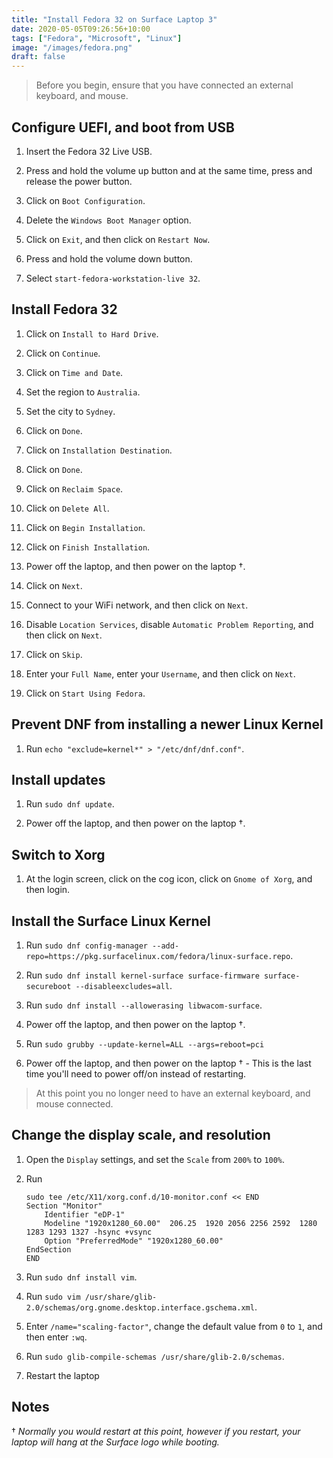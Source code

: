```yaml
---
title: "Install Fedora 32 on Surface Laptop 3"
date: 2020-05-05T09:26:56+10:00
tags: ["Fedora", "Microsoft", "Linux"]
image: "/images/fedora.png"
draft: false
---
```


> Before you begin, ensure that you have connected an external keyboard, and mouse.

## Configure UEFI, and boot from USB

1. Insert the Fedora 32 Live USB.

2. Press and hold the volume up button and at the same time, press and release the power button.

3. Click on `Boot Configuration`.

4. Delete the `Windows Boot Manager` option.

5. Click on `Exit`, and then click on `Restart Now`.

6. Press and hold the volume down button.

7. Select `start-fedora-workstation-live 32`.

## Install Fedora 32

1. Click on `Install to Hard Drive`.

2. Click on `Continue`.

3. Click on `Time and Date`.

4. Set the region to `Australia`.

5. Set the city to `Sydney`.

6. Click on `Done`.

7. Click on `Installation Destination`.

8. Click on `Done`.

9. Click on `Reclaim Space`.

10. Click on `Delete All`.

11. Click on `Begin Installation`.

12. Click on `Finish Installation`.

13. Power off the laptop, and then power on the laptop †.

14. Click on `Next`.

15. Connect to your WiFi network, and then click on `Next`.

16. Disable `Location Services`, disable `Automatic Problem Reporting`, and then click on `Next`.

17. Click on `Skip`.

18. Enter your `Full Name`, enter your `Username`, and then click on `Next`.

19. Click on `Start Using Fedora`.

## Prevent DNF from installing a newer Linux Kernel

1. Run `echo "exclude=kernel*" > "/etc/dnf/dnf.conf"`.

## Install updates

1. Run `sudo dnf update`.

2. Power off the laptop, and then power on the laptop †.

## Switch to Xorg

1. At the login screen, click on the cog icon, click on `Gnome of Xorg`, and then login.

## Install the Surface Linux Kernel

1. Run `sudo dnf config-manager --add-repo=https://pkg.surfacelinux.com/fedora/linux-surface.repo`.

2. Run `sudo dnf install kernel-surface surface-firmware surface-secureboot --disableexcludes=all`.

3. Run `sudo dnf install --allowerasing libwacom-surface`.

4. Power off the laptop, and then power on the laptop †.

5. Run `sudo grubby --update-kernel=ALL --args=reboot=pci`

6. Power off the laptop, and then power on the laptop † - This is the last time you'll need to power off/on instead of restarting.

> At this point you no longer need to have an external keyboard, and mouse connected.

## Change the display scale, and resolution

1. Open the `Display` settings, and set the `Scale` from `200%` to `100%`.

2. Run

   ```
   sudo tee /etc/X11/xorg.conf.d/10-monitor.conf << END
   Section "Monitor"
       Identifier "eDP-1"
       Modeline "1920x1280_60.00"  206.25  1920 2056 2256 2592  1280 1283 1293 1327 -hsync +vsync
       Option "PreferredMode" "1920x1280_60.00"
   EndSection
   END
   ```

3. Run `sudo dnf install vim`.

4. Run `sudo vim /usr/share/glib-2.0/schemas/org.gnome.desktop.interface.gschema.xml`.

5. Enter `/name="scaling-factor"`, change the default value from `0` to `1`, and then enter `:wq`.

6. Run `sudo glib-compile-schemas /usr/share/glib-2.0/schemas`.

7. Restart the laptop

## Notes

† _Normally you would restart at this point, however if you restart, your laptop will hang at the Surface logo while booting._
